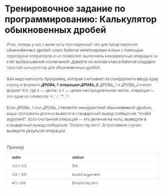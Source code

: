 # Тренировочное задание по программированию: Калькулятор обыкновенных дробей
![image](./../../assets/192.jpg)
![image](./../../assets/193.jpg)
